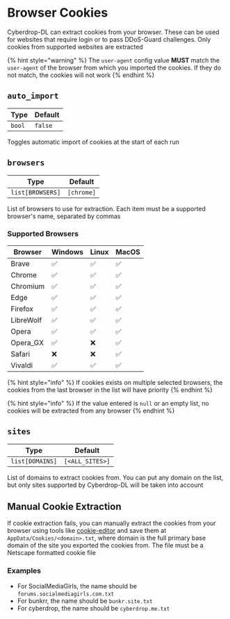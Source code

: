 # Browser Cookies

Cyberdrop-DL can extract cookies from your browser. These can be used for websites that require login or to pass DDoS-Guard challenges. Only cookies from supported websites are extracted

{% hint style="warning" %}
The `user-agent` config value **MUST** match the `user-agent` of the browser from which you imported the cookies. If they do not match, the cookies will not work
{% endhint %}

## `auto_import`

| Type           | Default  |
|----------------|----------|
| `bool` | `false`|

Toggles automatic import of cookies at the start of each run

## `browsers`

| Type           | Default  |
|----------------|----------|
| `list[BROWSERS]` | `[chrome]` |

List of browsers to use for extraction. Each item must be a supported browser's name, separated by commas

### Supported Browsers

| Browser   | Windows            | Linux              | MacOS              |
|-----------|--------------------|--------------------|--------------------|
| Brave     | :white_check_mark: | :white_check_mark: | :white_check_mark: |
| Chrome    | :white_check_mark: | :white_check_mark: | :white_check_mark: |
| Chromium  | :white_check_mark: | :white_check_mark: | :white_check_mark: |
| Edge      | :white_check_mark: | :white_check_mark: | :white_check_mark: |
| Firefox   | :white_check_mark: | :white_check_mark: | :white_check_mark: |
| LibreWolf | :white_check_mark: | :white_check_mark: | :white_check_mark: |
| Opera     | :white_check_mark: | :white_check_mark: | :white_check_mark: |
| Opera_GX  | :white_check_mark: | :x:                | :white_check_mark: |
| Safari    | :x:                | :x:                | :white_check_mark: |
| Vivaldi   | :white_check_mark: | :white_check_mark: | :white_check_mark: |


{% hint style="info" %}
If cookies exists on multiple selected browsers, the cookies from the last browser in the list will have priority
{% endhint %}

{% hint style="info" %}
If the value entered is `null` or an empty list, no cookies will be extracted from any browser
{% endhint %}

## `sites`

| Type           | Default  |
|----------------|----------|
| `list[DOMAINS]` | `[<ALL_SITES>]` |

List of domains to extract cookies from. You can put any domain on the list, but only sites supported by Cyberdrop-DL will be taken into account

## Manual Cookie Extraction

If cookie extraction fails, you can manually extract the cookies from your browser using tools like [cookie-editor](https://cookie-editor.com) and save them at `AppData/Cookies/<domain>.txt`, where domain is the full primary base domain of the site you exported the cookies from. The file must be a Netscape formatted cookie file

### Examples

- For SocialMediaGirls, the name should be `forums.socialmediagirls.com.txt`
- For bunkrr, the name should be `bunkr.site.txt`
- For cyberdrop, the name should be `cyberdrop.me.txt`

